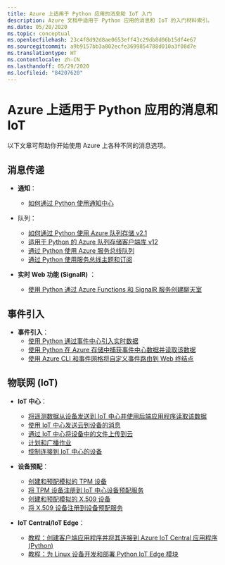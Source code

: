 ```yaml
---
title: Azure 上适用于 Python 应用的消息和 IoT 入门
description: Azure 文档中适用于 Python 应用的消息和 IoT 的入门材料索引。
ms.date: 05/28/2020
ms.topic: conceptual
ms.openlocfilehash: 23c4f8d92d8ae0653eff43c29db8d06b15df4e67
ms.sourcegitcommit: a9b9157bb3a802ecfe3699854788d010a3f08d7e
ms.translationtype: HT
ms.contentlocale: zh-CN
ms.lasthandoff: 05/29/2020
ms.locfileid: "84207620"
---
```

# <a name="messaging-and-iot-for-python-apps-on-azure"></a>Azure 上适用于 Python 应用的消息和 IoT

以下文章可帮助你开始使用 Azure 上各种不同的消息选项。

## <a name="messaging"></a>消息传递

- **通知**：
  - [如何通过 Python 使用通知中心](/azure/notification-hubs/notification-hubs-python-push-notification-tutorial)

- 队列：
  - [如何通过 Python 使用 Azure 队列存储 v2.1](/azure/storage/queues/storage-python-how-to-use-queue-storage)
  - [适用于 Python 的 Azure 队列存储客户端库 v12](/azure/storage/queues/storage-quickstart-queues-python)
  - [通过 Python 使用 Azure 服务总线队列](/azure/service-bus-messaging/service-bus-python-how-to-use-queues)
  - [通过 Python 使用服务总线主题和订阅](/azure/service-bus-messaging/service-bus-python-how-to-use-topics-subscriptions)

- **实时 Web 功能 (SignalR)** ：
  - [使用 Python 通过 Azure Functions 和 SignalR 服务创建聊天室](/azure/azure-signalr/signalr-quickstart-azure-functions-python)

## <a name="event-ingestion"></a>事件引入

- **事件引入**：
  - [使用 Python 通过事件中心引入实时数据](/azure/event-hubs/event-hubs-python)
  - [使用 Python 在 Azure 存储中捕获事件中心数据并读取该数据](/azure/event-hubs/get-started-capture-python-v2)
  - [使用 Azure CLI 和事件网格将自定义事件路由到 Web 终结点](/azure/event-grid/custom-event-quickstart)

## <a name="internet-of-things-iot"></a>物联网 (IoT)

- **IoT 中心**：
  - [将遥测数据从设备发送到 IoT 中心并使用后端应用程序读取该数据](/azure/iot-hub/quickstart-send-telemetry-python)
  - [使用 IoT 中心发送云到设备的消息](/azure/iot-hub/iot-hub-python-python-c2d)
  - [通过 IoT 中心将设备中的文件上传到云](/azure/iot-hub/iot-hub-python-python-file-upload)
  - [计划和广播作业](/azure/iot-hub/iot-hub-python-python-schedule-jobs)
  - [控制连接到 IoT 中心的设备](/azure/iot-hub/quickstart-control-device-python)

- **设备预配**：
  - [创建和预配模拟的 TPM 设备](/azure/iot-dps/quick-create-simulated-device-tpm-python)
  - [将 TPM 设备注册到 IoT 中心设备预配服务](/azure/iot-dps/quick-enroll-device-tpm-python)
  - [创建和预配模拟的 X.509 设备](/azure/iot-dps/quick-create-simulated-device-x509-python)
  - [将 X.509 设备注册到设备预配服务](/azure/iot-dps/quick-enroll-device-x509-python)

- **IoT Central/IoT Edge**：
  - [教程：创建客户端应用程序并将其连接到 Azure IoT Central 应用程序 (Python)](/azure/iot-central/core/tutorial-connect-device-python)
  - [教程：为 Linux 设备开发和部署 Python IoT Edge 模块](/azure/iot-edge/tutorial-python-module)
